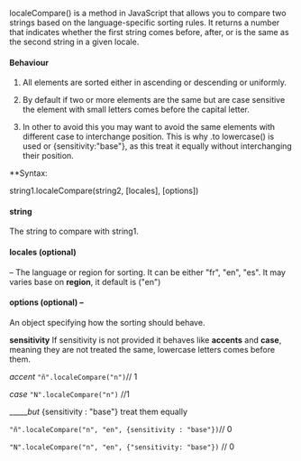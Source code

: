 localeCompare() is a method in JavaScript that allows you to compare two strings based on the language-specific sorting rules. It returns a number that indicates whether the first string comes before, after, or is the same as the second string in a given locale.

#### Behaviour 

1. All elements are sorted either in ascending or descending or uniformly.

2. By default if two or more elements are the same but are case sensitive the element with small letters comes before the capital letter.

3. In other to avoid this you may want to avoid the same elements with different case to interchange position. This is why .to lowercase() is used or {sensitivity:"base"}, as this treat it equally without interchanging their position. 

**Syntax:

string1.localeCompare(string2, [locales], [options])

#### string
The string to compare with string1.

#### locales (optional)
– The language or region for sorting. It can be either "fr", "en", "es". It may varies base on **region**, it default is ("en")

#### options (optional) – 

An object specifying how the sorting should behave.

**sensitivity** 
If sensitivity is not provided it behaves like **accents** and **case**, meaning they are not treated the same, lowercase letters comes before them.

*accent*
`"ñ".localeCompare("n")`// 1

*case*
`"N".localeCompare("n")` //1

______but_
{sensitivity : "base"} treat them equally

`"ñ".localeCompare("n", "en", {sensitivity : "base"})`// 0 

`"N".localeCompare("n", "en", {"sensitivity: "base"})` // 0


